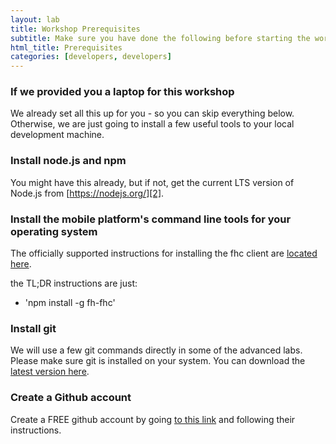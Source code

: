 ```yaml
---
layout: lab
title: Workshop Prerequisites
subtitle: Make sure you have done the following before starting the workshop labs
html_title: Prerequisites
categories: [developers, developers]
---
```



### If we provided you a laptop for this workshop
We already set all this up for you - so you can skip everything below.  Otherwise, we are just going to install a few useful tools to your local development machine.


### Install node.js and npm
You might have this already, but if not, get the current LTS version of Node.js from [https://nodejs.org/][2].


### Install the mobile platform's command line tools for your operating system
The officially supported instructions for installing the fhc client are [located here][1].  

the TL;DR instructions are just:

* 'npm install -g fh-fhc'


### Install git 
We will use a few git commands directly in some of the advanced labs.  Please make sure git is installed on your system.  You can download the [latest version here][4].

### Create a Github account
Create a FREE github account by going [to this link][5] and following their instructions.


[1]: http://docs.feedhenry.com/v3/dev_tools/local/install.html
[2]: https://nodejs.org/en/download/
[3]: http://brew.sh/
[4]: http://git-scm.com/downloads
[5]: https://github.com/join?source=header-home